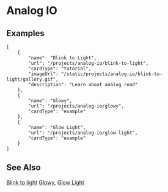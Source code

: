 # Analog IO

## Examples

```codecard
[
    {
        "name": "Blink to Light",
        "url": "/projects/analog-io/blink-to-light",
        "cardType": "tutorial",
        "imageUrl": "/static/projects/analog-io/blink-to-light/gallery.gif",
        "description": "Learn about analog read"
    },    
    {
        "name": "Glowy",
        "url": "/projects/analog-io/glowy",
        "cardType": "example"
    },
    {
        "name": "Glow Light",
        "url": "/projects/analog-io/glow-light",
        "cardType": "example"
    }
]
```

## See Also

[Blink to light](/projects/analog-io/blink-to-light) [Glowy](/projects/analog-io/glowy), [Glow Light](/projects/analog-io/glow-light)